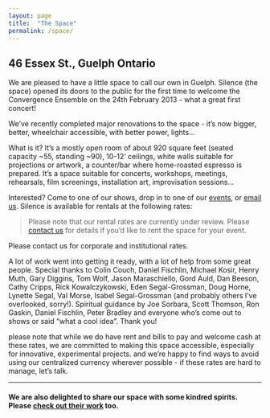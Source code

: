 ```yaml
---
layout: page
title:  "The Space"
permalink: /space/
---
```

## 46 Essex St., Guelph Ontario

We are pleased to have a little space to call our own in Guelph.  Silence (the space) opened its doors to the public for the first time to welcome the Convergence Ensemble on the 24th February 2013 - what a great first concert!  

We’ve recently completed major renovations to the space - it’s now bigger, better, wheelchair accessible, with better power, lights... 

What is it?  It’s a mostly open room of about 920 square feet (seated capacity ~55, standing ~90), 10-12’ ceilings, white walls suitable for projections or artwork, a counter/bar where home-roasted espresso is prepared.  It’s a space suitable for concerts, workshops, meetings, rehearsals, film screenings, installation art, improvisation sessions...

Interested?  Come to one of our shows, drop in to one of our [events][events], or [email us][email].  Silence is available for rentals at the following rates:

> Please note that our rental rates are currently under review.  Please [contact us][email] for details if you’d like to rent the space for your event.

Please contact us for corporate and institutional rates.

A lot of work went into getting it ready, with a lot of help from some great people.  Special thanks to Colin Couch, Daniel Fischlin, Michael Kosir, Henry Muth, Gary Diggins, Tom Wolf, Jason Maraschiello, Gord Auld, Dan Beeson, Cathy Cripps, Rick Kowalczykowski, Eden Segal-Grossman, Doug Horne, Lynette Segal, Val Morse, Isabel Segal-Grossman (and probably others I’ve overlooked, sorry!).  Spiritual guidance by Joe Sorbara, Scott Thomson, Ron Gaskin, Daniel Fischlin, Peter Bradley and everyone who’s come out to shows or said “what a cool idea”.  Thank you!

<span class='small dark-grey'>please note that while we do have rent and bills to pay and welcome cash at these rates, we are committed to making this space accessible, especially for innovative, experimental projects.  and we’re happy to find ways to avoid using our centralized currency wherever possible - if these rates are hard to manage, let’s talk.</span>

* * *

#### We are also delighted to share our space with some kindred spirits.  Please [check out their work][friends-supporters] too.

[events]:../events/
[email]:mailto:info@silencesounds.ca
[friends-supporters]:../friends-supporters/